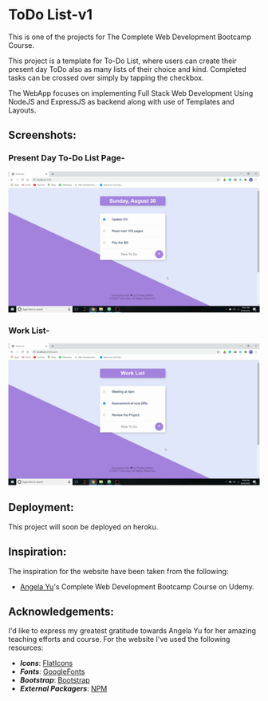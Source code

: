 # ToDo List-v1
This is one of the projects for The Complete Web Development Bootcamp Course.

This project is a template for To-Do List, where users can create their present day ToDo also as many lists of their choice and kind. Completed tasks can be crossed over simply by tapping the checkbox.

The WebApp focuses on implementing Full Stack Web Development Using NodeJS and ExpressJS as backend along with use of Templates and Layouts.


## Screenshots:
### Present Day To-Do List Page-
<img alt="PresentDay-image" src="https://github.com/pankaj-mehta/ToDoList-v1/blob/master/live%20website%20screenshots/home%20page.png">

### Work List-
<img alt="Work List-image" src="https://github.com/pankaj-mehta/ToDoList-v1/blob/master/live%20website%20screenshots/Work%20list.png">


## Deployment:
This project will soon be deployed on heroku.


## Inspiration:
The inspiration for the website have been taken from the following:
* [Angela Yu](https://github.com/angelabauer)'s Complete Web Development Bootcamp Course on Udemy.


## Acknowledgements:
I'd like to express my greatest gratitude towards Angela Yu for her amazing teaching efforts and course.
For the website I've used the following resources:
* ***Icons***: [FlatIcons](https://www.flaticon.com/)
* ***Fonts***: [GoogleFonts](https://fonts.google.com/)
* ***Bootstrap***: [Bootstrap](https://getbootstrap.com/)
* ***External Packagers***: [NPM](https://www.npmjs.com/)
